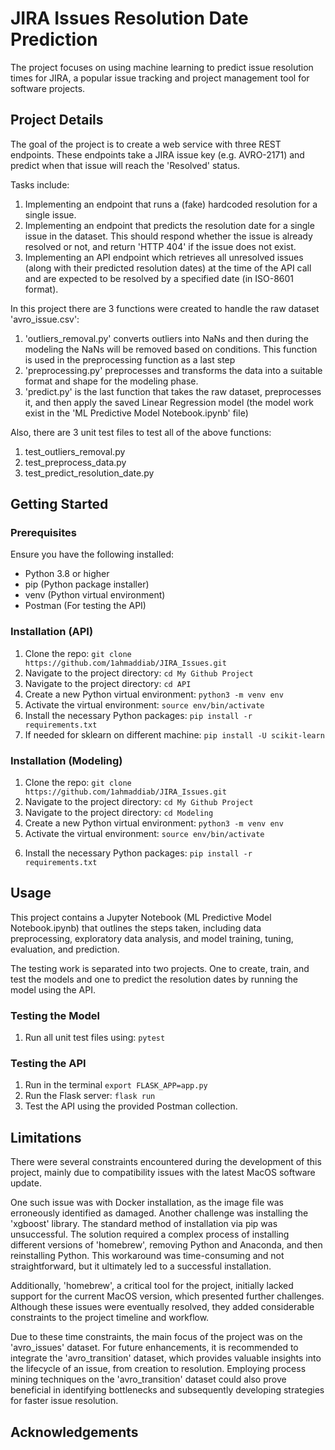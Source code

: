 # JIRA Issues Resolution Date Prediction

The project focuses on using machine learning to predict issue resolution times for JIRA, a popular issue tracking and project management tool for software projects.

## Project Details

The goal of the project is to create a web service with three REST endpoints. These endpoints take a JIRA issue key (e.g. AVRO-2171) and predict when that issue will reach the 'Resolved' status.

Tasks include:

1. Implementing an endpoint that runs a (fake) hardcoded resolution for a single issue.
2. Implementing an endpoint that predicts the resolution date for a single issue in the dataset. This should respond whether the issue is already resolved or not, and return 'HTTP 404' if the issue does not exist.
3. Implementing an API endpoint which retrieves all unresolved issues (along with their predicted resolution dates) at the time of the API call and are expected to be resolved by a specified date (in ISO-8601 format).


In this project there are 3 functions were created to handle the raw dataset 'avro_issue.csv':

1. 'outliers_removal.py' converts outliers into NaNs and then during the modeling the NaNs will be removed based on conditions.
    This function is used in the preprocessing function as a last step
2. 'preprocessing.py' preprocesses and transforms the data into a suitable format and shape for the modeling phase.
3. 'predict.py' is the last function that takes the raw dataset, preprocesses it, and then apply the saved Linear Regression model (the model work exist in the 'ML Predictive Model Notebook.ipynb' file) 


Also, there are 3 unit test files to test all of the above functions:
1. test_outliers_removal.py
2. test_preprocess_data.py
3. test_predict_resolution_date.py


## Getting Started

### Prerequisites

Ensure you have the following installed:

- Python 3.8 or higher
- pip (Python package installer)
- venv (Python virtual environment)
- Postman (For testing the API)

### Installation (API)

1. Clone the repo: `git clone https://github.com/1ahmaddiab/JIRA_Issues.git`
2. Navigate to the project directory: `cd My Github Project`
3. Navigate to the project directory: `cd API`
4. Create a new Python virtual environment: `python3 -m venv env`
5. Activate the virtual environment: `source env/bin/activate`
6. Install the necessary Python packages: `pip install -r requirements.txt`
7. If needed for sklearn on different machine: `pip install -U scikit-learn`



### Installation (Modeling)

1. Clone the repo: `git clone https://github.com/1ahmaddiab/JIRA_Issues.git`
2. Navigate to the project directory: `cd My Github Project`
3. Navigate to the project directory: `cd Modeling`
4. Create a new Python virtual environment: `python3 -m venv env`
5. Activate the virtual environment: `source env/bin/activate`
<!-- 6. Run in the terminal to install xgboost well: `brew install cmake` -->
6. Install the necessary Python packages: `pip install -r requirements.txt`



## Usage

This project contains a Jupyter Notebook (ML Predictive Model Notebook.ipynb) that outlines the steps taken, including data preprocessing, exploratory data analysis, and model training, tuning, evaluation, and prediction.

The testing work is separated into two projects. One to create, train, and test the models and one to predict the resolution dates by running the model using the API.

### Testing the Model

1. Run all unit test files using: `pytest`

### Testing the API

1. Run in the terminal `export FLASK_APP=app.py`
2. Run the Flask server: `flask run`
3. Test the API using the provided Postman collection.


## Limitations

There were several constraints encountered during the development of this project, mainly due to compatibility issues with the latest MacOS software update.

One such issue was with Docker installation, as the image file was erroneously identified as damaged. Another challenge was installing the 'xgboost' library. The standard method of installation via pip was unsuccessful. The solution required a complex process of installing different versions of 'homebrew', removing Python and Anaconda, and then reinstalling Python. This workaround was time-consuming and not straightforward, but it ultimately led to a successful installation.

Additionally, 'homebrew', a critical tool for the project, initially lacked support for the current MacOS version, which presented further challenges. Although these issues were eventually resolved, they added considerable constraints to the project timeline and workflow.

Due to these time constraints, the main focus of the project was on the 'avro_issues' dataset. For future enhancements, it is recommended to integrate the 'avro_transition' dataset, which provides valuable insights into the lifecycle of an issue, from creation to resolution. Employing process mining techniques on the 'avro_transition' dataset could also prove beneficial in identifying bottlenecks and subsequently developing strategies for faster issue resolution.


## Acknowledgements

